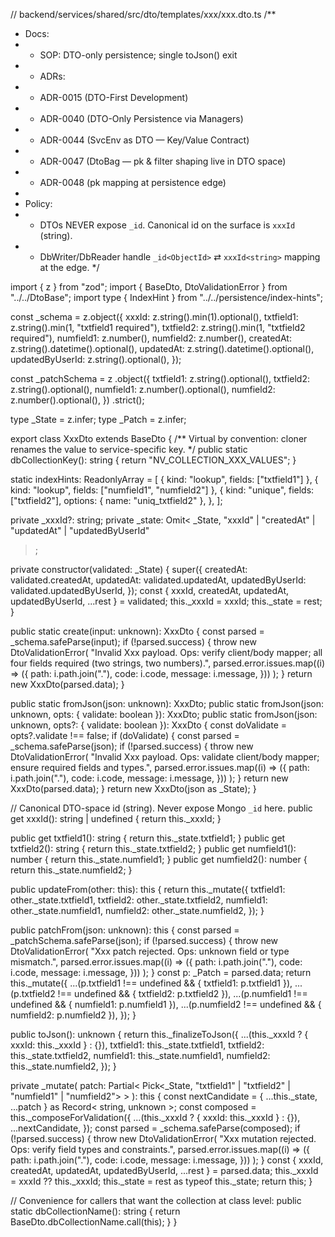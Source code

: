 // backend/services/shared/src/dto/templates/xxx/xxx.dto.ts
/**
 * Docs:
 * - SOP: DTO-only persistence; single toJson() exit
 * - ADRs:
 *   - ADR-0015 (DTO-First Development)
 *   - ADR-0040 (DTO-Only Persistence via Managers)
 *   - ADR-0044 (SvcEnv as DTO — Key/Value Contract)
 *   - ADR-0047 (DtoBag — pk & filter shaping live in DTO space)
 *   - ADR-0048 (pk mapping at persistence edge)
 *
 * Policy:
 * - DTOs NEVER expose `_id`. Canonical id on the surface is `xxxId` (string).
 * - DbWriter/DbReader handle `_id<ObjectId>` ⇄ `xxxId<string>` mapping at the edge.
 */

import { z } from "zod";
import { BaseDto, DtoValidationError } from "../../DtoBase";
import type { IndexHint } from "../../persistence/index-hints";

const _schema = z.object({
  xxxId: z.string().min(1).optional(),
  txtfield1: z.string().min(1, "txtfield1 required"),
  txtfield2: z.string().min(1, "txtfield2 required"),
  numfield1: z.number(),
  numfield2: z.number(),
  createdAt: z.string().datetime().optional(),
  updatedAt: z.string().datetime().optional(),
  updatedByUserId: z.string().optional(),
});

const _patchSchema = z
  .object({
    txtfield1: z.string().optional(),
    txtfield2: z.string().optional(),
    numfield1: z.number().optional(),
    numfield2: z.number().optional(),
  })
  .strict();

type _State = z.infer<typeof _schema>;
type _Patch = z.infer<typeof _patchSchema>;

export class XxxDto extends BaseDto {
  /** Virtual by convention: cloner renames the value to service-specific key. */
  public static dbCollectionKey(): string {
    return "NV_COLLECTION_XXX_VALUES";
  }

  static indexHints: ReadonlyArray<IndexHint> = [
    { kind: "lookup", fields: ["txtfield1"] },
    { kind: "lookup", fields: ["numfield1", "numfield2"] },
    {
      kind: "unique",
      fields: ["txtfield2"],
      options: { name: "uniq_txtfield2" },
    },
  ];

  private _xxxId?: string;
  private _state: Omit<
    _State,
    "xxxId" | "createdAt" | "updatedAt" | "updatedByUserId"
  >;

  private constructor(validated: _State) {
    super({
      createdAt: validated.createdAt,
      updatedAt: validated.updatedAt,
      updatedByUserId: validated.updatedByUserId,
    });
    const { xxxId, createdAt, updatedAt, updatedByUserId, ...rest } = validated;
    this._xxxId = xxxId;
    this._state = rest;
  }

  public static create(input: unknown): XxxDto {
    const parsed = _schema.safeParse(input);
    if (!parsed.success) {
      throw new DtoValidationError(
        "Invalid Xxx payload. Ops: verify client/body mapper; all four fields required (two strings, two numbers).",
        parsed.error.issues.map((i) => ({
          path: i.path.join("."),
          code: i.code,
          message: i.message,
        }))
      );
    }
    return new XxxDto(parsed.data);
  }

  public static fromJson(json: unknown): XxxDto;
  public static fromJson(json: unknown, opts: { validate: boolean }): XxxDto;
  public static fromJson(json: unknown, opts?: { validate: boolean }): XxxDto {
    const doValidate = opts?.validate !== false;
    if (doValidate) {
      const parsed = _schema.safeParse(json);
      if (!parsed.success) {
        throw new DtoValidationError(
          "Invalid Xxx payload. Ops: validate client/body mapper; ensure required fields and types.",
          parsed.error.issues.map((i) => ({
            path: i.path.join("."),
            code: i.code,
            message: i.message,
          }))
        );
      }
      return new XxxDto(parsed.data);
    }
    return new XxxDto(json as _State);
  }

  // Canonical DTO-space id (string). Never expose Mongo `_id` here.
  public get xxxId(): string | undefined {
    return this._xxxId;
  }

  public get txtfield1(): string {
    return this._state.txtfield1;
  }
  public get txtfield2(): string {
    return this._state.txtfield2;
  }
  public get numfield1(): number {
    return this._state.numfield1;
  }
  public get numfield2(): number {
    return this._state.numfield2;
  }

  public updateFrom(other: this): this {
    return this._mutate({
      txtfield1: other._state.txtfield1,
      txtfield2: other._state.txtfield2,
      numfield1: other._state.numfield1,
      numfield2: other._state.numfield2,
    });
  }

  public patchFrom(json: unknown): this {
    const parsed = _patchSchema.safeParse(json);
    if (!parsed.success) {
      throw new DtoValidationError(
        "Xxx patch rejected. Ops: unknown field or type mismatch.",
        parsed.error.issues.map((i) => ({
          path: i.path.join("."),
          code: i.code,
          message: i.message,
        }))
      );
    }
    const p: _Patch = parsed.data;
    return this._mutate({
      ...(p.txtfield1 !== undefined && { txtfield1: p.txtfield1 }),
      ...(p.txtfield2 !== undefined && { txtfield2: p.txtfield2 }),
      ...(p.numfield1 !== undefined && { numfield1: p.numfield1 }),
      ...(p.numfield2 !== undefined && { numfield2: p.numfield2 }),
    });
  }

  public toJson(): unknown {
    return this._finalizeToJson({
      ...(this._xxxId ? { xxxId: this._xxxId } : {}),
      txtfield1: this._state.txtfield1,
      txtfield2: this._state.txtfield2,
      numfield1: this._state.numfield1,
      numfield2: this._state.numfield2,
    });
  }

  private _mutate(
    patch: Partial<
      Pick<_State, "txtfield1" | "txtfield2" | "numfield1" | "numfield2">
    >
  ): this {
    const nextCandidate = { ...this._state, ...patch } as Record<
      string,
      unknown
    >;
    const composed = this._composeForValidation({
      ...(this._xxxId ? { xxxId: this._xxxId } : {}),
      ...nextCandidate,
    });
    const parsed = _schema.safeParse(composed);
    if (!parsed.success) {
      throw new DtoValidationError(
        "Xxx mutation rejected. Ops: verify field types and constraints.",
        parsed.error.issues.map((i) => ({
          path: i.path.join("."),
          code: i.code,
          message: i.message,
        }))
      );
    }
    const { xxxId, createdAt, updatedAt, updatedByUserId, ...rest } =
      parsed.data;
    this._xxxId = xxxId ?? this._xxxId;
    this._state = rest as typeof this._state;
    return this;
  }

  // Convenience for callers that want the collection at class level:
  public static dbCollectionName(): string {
    return BaseDto.dbCollectionName.call(this);
  }
}
